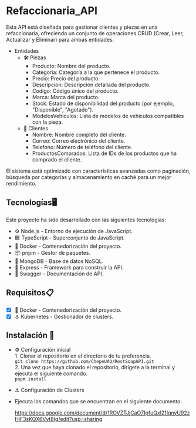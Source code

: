 # Refaccionaria_API
Esta API está diseñada para gestionar clientes y piezas en una refaccionaria, ofreciendo un conjunto de operaciones CRUD (Crear, Leer, Actualizar y Eliminar) para ambas entidades.

- Entidades<br>
  - 🛠️ Piezas
    - Producto: Nombre del producto.
    - Categoria: Categoría a la que pertenece el producto.
    - Precio: Precio del producto.
    - Descripcion: Descripción detallada del producto.
    - Codigo: Código único del producto.
    - Marca: Marca del producto.
    - Stock: Estado de disponibilidad del producto (por ejemplo, "Disponible", "Agotado").
    - ModelosVehiculos: Lista de modelos de vehículos compatibles con la pieza.
  - 👤 Clientes
    - Nombre: Nombre completo del cliente.
    - Correo: Correo electrónico del cliente.
    - Telefono: Número de teléfono del cliente.
    - ProductosComprados: Lista de IDs de los productos que ha comprado el cliente.
      
El sistema está optimizado con características avanzadas como paginación, búsqueda por categorías y almacenamiento en caché para un mejor rendimiento.

## Tecnologías🖥️
Este proyecto ha sido desarrollado con las siguientes tecnologías:
- ⚙️ Node.js - Entorno de ejecución de JavaScript.
- 🟦 TypeScript - Superconjunto de JavaScript.
- 🐳 Docker - Contenedorización del proyecto.
- 📦 pnpm - Gestor de paquetes.
- 🍃 MongoDB - Base de datos NoSQL.
- 🚀 Express - Framework para construir la API.
- 📜 Swagger - Documentación de API.

## Requisitos📋
- [x] 🐳 Docker - Contenedorización del proyecto.
- [x] ⚓ Kubernetes - Gestionador de clusters.
      
## Instalación 🔧
- ⚙️ Configuración inicial<br>
      1. Clonar el repositorio en el directorio de tu preferencia.<br>
         ``git clone https://github.com/ChepeUAQ/RestSoapAPI.git``<br>
      2. Una vez que haya clonado el repositorio, dirígete a la terminal y ejecuta el siguiente comando.<br>
         ``pnpm install``<br>
         
- ⚓ Configuración de Clusters
- Ejecuta los comandos que se encuentran en el siguiente documento:
  
  https://docs.google.com/document/d/1ROVZTJjCaO7IpfuQxl21IqnyU92zHjF3sKQX6Vvt8Ig/edit?usp=sharing 
 
